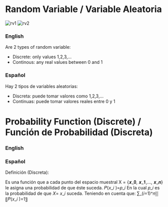# Random Variable / Variable Aleatoria

![rv1](https://upload.wikimedia.org/wikipedia/commons/thumb/c/c4/Random_Variable_as_a_Function-en.svg/1200px-Random_Variable_as_a_Function-en.svg.png)
![rv2](https://www.mathsisfun.com/data/images/random-variable-1.svg)

### English
Are 2 types of random variable:
- Discrete: only values 1,2,3,...
- Continous: any real values between 0 and 1

### Español
Hay 2 tipos de variables aleatorias:
- Discreta: puede tomar valores como 1,2,3,...
- Continuas: puede tomar valores reales entre 0 y 1

# Probability Function (Discrete) / Función de Probabilidad (Discreta)

### English

### Español
Definición (Discreta): 

Es una función que a cada punto del espacio muestral X = {𝒙_𝟎, 𝒙_𝟏,…, 𝒙_𝒏} le asigna una probabilidad de que éste suceda.
𝑃(𝑥_𝑖 )=𝑝_𝑖
En la cual 𝑝_𝑖 es la probabilidad de que 𝑋= 𝑥_𝑖 suceda.
Teniendo en cuenta que:
∑_(𝑖=1)^𝑛▒〖𝑃(𝑥_𝑖 )=1〗
